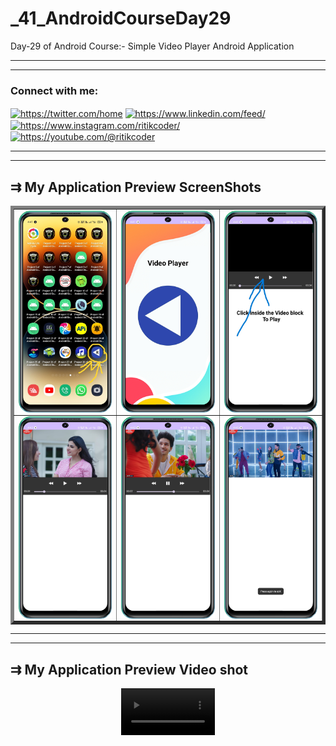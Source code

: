 # _41_AndroidCourseDay29
Day-29 of Android Course:- Simple Video Player Android Application
<hr><hr>
<h3 align="left">Connect with me:</h3>
<p align="left">
<a href="https://twitter.com/https://twitter.com/home" target="blank"><img align="center" src="https://raw.githubusercontent.com/rahuldkjain/github-profile-readme-generator/master/src/images/icons/Social/twitter.svg" alt="https://twitter.com/home" height="30" width="40" /></a>
<a href="https://linkedin.com/in/https://www.linkedin.com/feed/" target="blank"><img align="center" src="https://raw.githubusercontent.com/rahuldkjain/github-profile-readme-generator/master/src/images/icons/Social/linked-in-alt.svg" alt="https://www.linkedin.com/feed/" height="30" width="40" /></a>
<a href="https://instagram.com/https://www.instagram.com/ritikcoder/" target="blank"><img align="center" src="https://raw.githubusercontent.com/rahuldkjain/github-profile-readme-generator/master/src/images/icons/Social/instagram.svg" alt="https://www.instagram.com/ritikcoder/" height="30" width="40" /></a>
<a href="https://www.youtube.com/c/https://youtube.com/@ritikcoder" target="blank"><img align="center" src="https://raw.githubusercontent.com/rahuldkjain/github-profile-readme-generator/master/src/images/icons/Social/youtube.svg" alt="https://youtube.com/@ritikcoder" height="30" width="40" /></a>
</p>
<hr><hr>
<h2>&#8649 My Application Preview ScreenShots</h2>
<table border="5px" style="border-collapse: collapse;">
  <tr>
    <td>
<!--       <center>
      <video src="https://github.com/CodeWithRitikCoder/_41_AndroidCourseDay29/assets/132076091/c42e6849-0514-4743-b18b-09e8c34e5d09" width="150" autoplay loop controls></video>
      </center> -->
      <img align="center" src="https://github.com/CodeWithRitikCoder/_41_AndroidCourseDay29/blob/master/app/src/main/res/drawable/screen_shot_1.png" alt="ScreenShort 1 of Application" width="280" />
    </td>
    <td>
      <img align="center" src="https://github.com/CodeWithRitikCoder/_41_AndroidCourseDay29/blob/master/app/src/main/res/drawable/screen_shot_2.png" alt="ScreenShort 2 of Application"  width="280" />
    </td>
    <td>
      <img align="center" src="https://github.com/CodeWithRitikCoder/_41_AndroidCourseDay29/blob/master/app/src/main/res/drawable/screen_shot_3.png" alt="ScreenShort 3 of Application" width="280" />
    </td>
  </tr>
  <tr>
    <td>
      <img align="center" src="https://github.com/CodeWithRitikCoder/_41_AndroidCourseDay29/blob/master/app/src/main/res/drawable/screen_shot_4.png" alt="ScreenShort 4 of Application" width="280" />
    </td>
    <td>
      <img align="center" src="https://github.com/CodeWithRitikCoder/_41_AndroidCourseDay29/blob/master/app/src/main/res/drawable/screen_shot_5.png" alt="ScreenShort 5 of Application" width="280" />
    </td>
    <td>
      <img align="center" src="https://github.com/CodeWithRitikCoder/_41_AndroidCourseDay29/blob/master/app/src/main/res/drawable/screen_shot_6.png" alt="ScreenShort 6 of Application" width="280" />
    </td>
  </tr>
</table>
<hr><hr>
<h2>&#8649 My Application Preview Video shot</h2>
<center>
      <video src="https://github.com/CodeWithRitikCoder/_41_AndroidCourseDay29/assets/132076091/c42e6849-0514-4743-b18b-09e8c34e5d09" width="150" autoplay loop controls></video>
</center>
